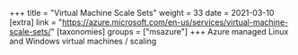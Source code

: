 +++
title = "Virtual Machine Scale Sets"
weight = 33
date = 2021-03-10
[extra]
link = "https://azure.microsoft.com/en-us/services/virtual-machine-scale-sets/"
[taxonomies]
groups = ["msazure"]
+++
Azure managed Linux and Windows virtual machines / scaling

